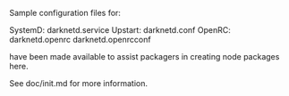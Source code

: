 Sample configuration files for:

SystemD: darknetd.service
Upstart: darknetd.conf
OpenRC:  darknetd.openrc
         darknetd.openrcconf

have been made available to assist packagers in creating node packages here.

See doc/init.md for more information.
